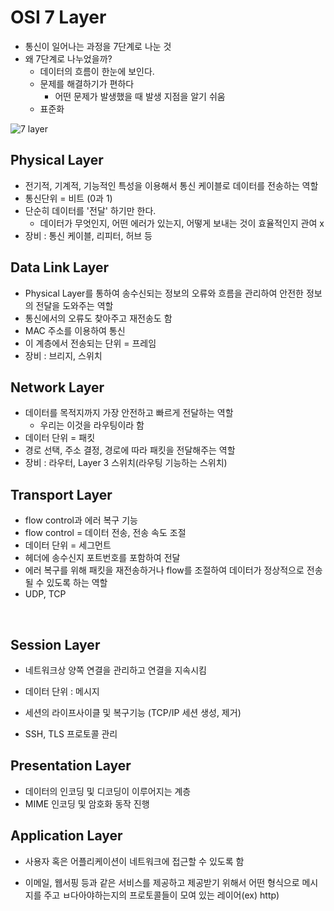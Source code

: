 # OSI 7 Layer

- 통신이 일어나는 과정을 7단계로 나눈 것
- 왜 7단계로 나누었을까?
  - 데이터의 흐름이 한눈에 보인다.
  - 문제를 해결하기가 편하다
    - 어떤 문제가 발생했을 때 발생 지점을 알기 쉬움
  - 표준화



![7 layer](https://static.podo-dev.com/blogs/images/2019/07/10/origin/IIUDFH181224235508.PNG)

## Physical Layer

- 전기적, 기계적, 기능적인 특성을 이용해서 통신 케이블로 데이터를 전송하는 역할
- 통신단위 = 비트 (0과 1)
- 단순히 데이터를 '전달' 하기만 한다.
  - 데이터가 무엇인지, 어떤 에러가 있는지, 어떻게 보내는 것이 효율적인지 관여 x
- 장비 : 통신 케이블, 리피터, 허브 등

  

## Data Link Layer

- Physical Layer를 통하여 송수신되는 정보의 오류와 흐름을 관리하여 안전한 정보의 전달을 도와주는 역할
- 통신에서의 오류도 찾아주고 재전송도 함
- MAC 주소를 이용하여 통신
- 이 계층에서 전송되는 단위 = 프레임
- 장비 : 브리지, 스위치

  

## Network Layer

- 데이터를 목적지까지 가장 안전하고 빠르게 전달하는 역할
  - 우리는 이것을 라우팅이라 함
- 데이터 단위 = 패킷
- 경로 선택, 주소 결정, 경로에 따라 패킷을 전달해주는 역할
- 장비 : 라우터, Layer 3 스위치(라우팅 기능하는 스위치)

  

## Transport Layer

- flow control과 에러 복구 기능
- flow control = 데이터 전송, 전송 속도 조절
- 데이터 단위 = 세그먼트
- 헤더에 송수신지 포트번호를 포함하여 전달
- 에러 복구를 위해 패킷을 재전송하거나 flow를 조절하여 데이터가 정상적으로 전송될 수 있도록 하는 역할
- UDP, TCP

​    

## Session Layer

- 네트워크상 양쪽 연결을 관리하고 연결을 지속시킴 
- 데이터 단위 : 메시지

- 세션의 라이프사이클 및 복구기능 (TCP/IP 세션 생성, 제거)
- SSH, TLS 프로토콜 관리

  

## Presentation Layer

- 데이터의 인코딩 및 디코딩이 이루어지는 계층
- MIME 인코딩 및 암호화 동작 진행

  

## Application Layer

- 사용자 혹은 어플리케이션이 네트워크에 접근할 수 있도록 함

- 이메일, 웹서핑 등과 같은 서비스를 제공하고 제공받기 위해서 어떤 형식으로 메시지를 주고 ㅂ다아야하는지의 프로토콜들이 모여 있는 레이어(ex) http)